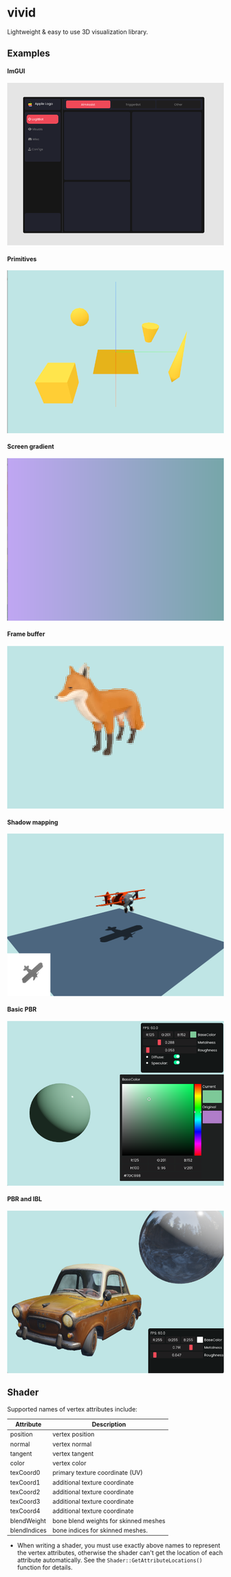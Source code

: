# vivid
Lightweight & easy to use 3D visualization library.

## Examples

#### ImGUI 
![ ](assets/docs/imgui.png)

#### Primitives
![ ](assets/docs/primitives.png)

#### Screen gradient
![ ](assets/docs/screen_gradient.png)

#### Frame buffer
![ ](assets/docs/frame_buffer.png)

#### Shadow mapping
![ ](assets/docs/shadow_mapping.png)

#### Basic PBR
![ ](assets/docs/basic_pbr.png)

#### PBR and IBL
![ ](assets/docs/pbr_ibl.png)

## Shader
Supported names of vertex attributes include:

| Attribute | Description                           |
|-----------|---------------------------------------|
| position  | vertex position                       |
| normal    | vertex normal                         |
| tangent   | vertex tangent                        |
| color     | vertex color                          |
| texCoord0 | primary texture coordinate (UV)       |
| texCoord1 | additional texture coordinate         |
| texCoord2 | additional texture coordinate         |
| texCoord3 | additional texture coordinate         |
| texCoord4 | additional texture coordinate         |
| blendWeight | bone blend weights for skinned meshes |
| blendIndices | bone indices for skinned meshes.      |

* When writing a shader, you must use exactly above names to represent the vertex attributes, 
otherwise the shader can't get the location of each attribute automatically. See the `Shader::GetAttributeLocations()` 
function for details.
